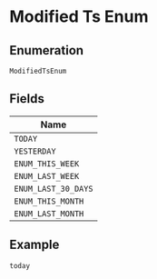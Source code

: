 
# Modified Ts Enum

## Enumeration

`ModifiedTsEnum`

## Fields

| Name |
|  --- |
| `TODAY` |
| `YESTERDAY` |
| `ENUM_THIS_WEEK` |
| `ENUM_LAST_WEEK` |
| `ENUM_LAST_30_DAYS` |
| `ENUM_THIS_MONTH` |
| `ENUM_LAST_MONTH` |

## Example

```
today
```

